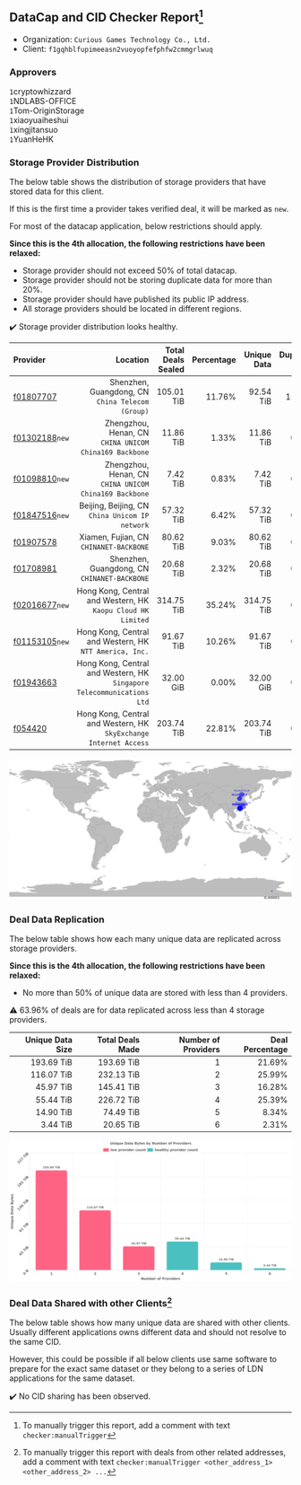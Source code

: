 ## DataCap and CID Checker Report[^1]
 - Organization: `Curious Games Technology Co., Ltd.`
 - Client: `f1gqhblfupimeeasn2vuoyopfefphfw2cmmgrlwuq`
### Approvers
`1`cryptowhizzard<br/>`1`NDLABS-OFFICE<br/>`1`Tom-OriginStorage<br/>`1`xiaoyuaiheshui<br/>`1`xingjitansuo<br/>`1`YuanHeHK

### Storage Provider Distribution
The below table shows the distribution of storage providers that have stored data for this client.

If this is the first time a provider takes verified deal, it will be marked as `new`.

For most of the datacap application, below restrictions should apply.

**Since this is the 4th allocation, the following restrictions have been relaxed:**
 - Storage provider should not exceed 50% of total datacap.
 - Storage provider should not be storing duplicate data for more than 20%.
 - Storage provider should have published its public IP address.
 - All storage providers should be located in different regions.

✔️ Storage provider distribution looks healthy.

| Provider                                                    |                                                                  Location | Total Deals Sealed | Percentage | Unique Data | Duplicate Deals |
| :---------------------------------------------------------- | ------------------------------------------------------------------------: | -----------------: | ---------: | ----------: | --------------: |
| [f01807707](https://filfox.info/en/address/f01807707)       |                       Shenzhen, Guangdong, CN<br/>`China Telecom (Group)` |         105.01 TiB |     11.76% |   92.54 TiB |          11.87% |
| [f01302188](https://filfox.info/en/address/f01302188)`new`  |                 Zhengzhou, Henan, CN<br/>`CHINA UNICOM China169 Backbone` |          11.86 TiB |      1.33% |   11.86 TiB |           0.00% |
| [f01098810](https://filfox.info/en/address/f01098810)`new`  |                 Zhengzhou, Henan, CN<br/>`CHINA UNICOM China169 Backbone` |           7.42 TiB |      0.83% |    7.42 TiB |           0.00% |
| [f01847516](https://filfox.info/en/address/f01847516)`new`  |                        Beijing, Beijing, CN<br/>`China Unicom IP network` |          57.32 TiB |      6.42% |   57.32 TiB |           0.00% |
| [f01907578](https://filfox.info/en/address/f01907578)       |                                Xiamen, Fujian, CN<br/>`CHINANET-BACKBONE` |          80.62 TiB |      9.03% |   80.62 TiB |           0.00% |
| [f01708981](https://filfox.info/en/address/f01708981)       |                           Shenzhen, Guangdong, CN<br/>`CHINANET-BACKBONE` |          20.68 TiB |      2.32% |   20.68 TiB |           0.00% |
| [f02016677](https://filfox.info/en/address/f02016677)`new`  |           Hong Kong, Central and Western, HK<br/>`Kaopu Cloud HK Limited` |         314.75 TiB |     35.24% |  314.75 TiB |           0.00% |
| [f01153105](https://filfox.info/en/address/f01153105)`new`  |                Hong Kong, Central and Western, HK<br/>`NTT America, Inc.` |          91.67 TiB |     10.26% |   91.67 TiB |           0.00% |
| [f01943663](https://filfox.info/en/address/f01943663)       | Hong Kong, Central and Western, HK<br/>`Singapore Telecommunications Ltd` |          32.00 GiB |      0.00% |   32.00 GiB |           0.00% |
| [f054420](https://filfox.info/en/address/f054420)           |      Hong Kong, Central and Western, HK<br/>`SkyExchange Internet Access` |         203.74 TiB |     22.81% |  203.74 TiB |           0.00% |

<img src="https://raw.githubusercontent.com/data-preservation-programs/filplus-checker-assets/main/filecoin-project/filecoin-plus-large-datasets/issues/1088/1677145206039.png"/>

### Deal Data Replication
The below table shows how each many unique data are replicated across storage providers.


**Since this is the 4th allocation, the following restrictions have been relaxed:**
- No more than 50% of unique data are stored with less than 4 providers.

⚠️ 63.96% of deals are for data replicated across less than 4 storage providers.

| Unique Data Size | Total Deals Made | Number of Providers | Deal Percentage |
| ---------------: | ---------------: | ------------------: | --------------: |
|       193.69 TiB |       193.69 TiB |                   1 |          21.69% |
|       116.07 TiB |       232.13 TiB |                   2 |          25.99% |
|        45.97 TiB |       145.41 TiB |                   3 |          16.28% |
|        55.44 TiB |       226.72 TiB |                   4 |          25.39% |
|        14.90 TiB |        74.49 TiB |                   5 |           8.34% |
|         3.44 TiB |        20.65 TiB |                   6 |           2.31% |

<img src="https://raw.githubusercontent.com/data-preservation-programs/filplus-checker-assets/main/filecoin-project/filecoin-plus-large-datasets/issues/1088/1677145206863.png"/>

### Deal Data Shared with other Clients[^3]
The below table shows how many unique data are shared with other clients.
Usually different applications owns different data and should not resolve to the same CID.

However, this could be possible if all below clients use same software to prepare for the exact same dataset or they belong to a series of LDN applications for the same dataset.

✔️ No CID sharing has been observed.

[^1]: To manually trigger this report, add a comment with text `checker:manualTrigger`

[^2]: Deals from those addresses are combined into this report as they are specified with `checker:manualTrigger`

[^3]: To manually trigger this report with deals from other related addresses, add a comment with text `checker:manualTrigger <other_address_1> <other_address_2> ...`
